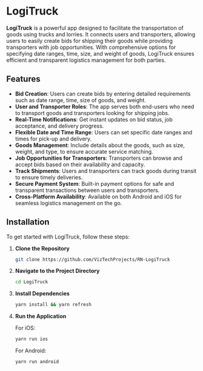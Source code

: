# LogiTruck

**LogiTruck** is a powerful app designed to facilitate the transportation of goods using trucks and lorries. It connects users and transporters, allowing users to easily create bids for shipping their goods while providing transporters with job opportunities. With comprehensive options for specifying date ranges, time, size, and weight of goods, LogiTruck ensures efficient and transparent logistics management for both parties.

## Features

- **Bid Creation**: Users can create bids by entering detailed requirements such as date range, time, size of goods, and weight.
- **User and Transporter Roles**: The app serves both end-users who need to transport goods and transporters looking for shipping jobs.
- **Real-Time Notifications**: Get instant updates on bid status, job acceptance, and delivery progress.
- **Flexible Date and Time Range**: Users can set specific date ranges and times for pick-up and delivery.
- **Goods Management**: Include details about the goods, such as size, weight, and type, to ensure accurate service matching.
- **Job Opportunities for Transporters**: Transporters can browse and accept bids based on their availability and capacity.
- **Track Shipments**: Users and transporters can track goods during transit to ensure timely deliveries.
- **Secure Payment System**: Built-in payment options for safe and transparent transactions between users and transporters.
- **Cross-Platform Availability**: Available on both Android and iOS for seamless logistics management on the go.

## Installation

To get started with LogiTruck, follow these steps:

1. **Clone the Repository**

   ```bash
   git clone https://github.com/VizTechProjects/RN-LogiTruck
   ```

2. **Navigate to the Project Directory**

   ```bash
   cd LogiTruck
   ```

3. **Install Dependencies**

   ```bash
   yarn install && yarn refresh
   ```

4. **Run the Application**

   For iOS:

   ```bash
   yarn run ios
   ```

   For Android:

   ```bash
   yarn run android
   ```
